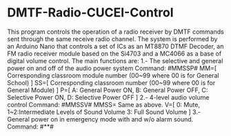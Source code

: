 # DMTF-Radio-CUCEI-Control
This program controls the operation of a radio receiver by DMTF commands sent through the same receive radio channel.
The system is performed by an Arduino Nano that controls a set of ICs as an MT8870 DTMF Decoder, an FM radio receiver module based on the Si4703 and a MC4066 as a base of digital volume control.
The main functions are:
  1.- The selective and general power on and off of the audio power system
        Command: #MMSSP#
            MM=[ Corresponding classroom module number (00~99 where 00 is for General School) ]
            SS=[ Corresponding classroom number (00~99 where 00 is for General Module) ]
            P=[ A: General Power ON, B: General Power OFF, C: Selective Power ON, D: Selective Power OFF ]
  2.- 4-level audio volume control
        Command: #MMSSV#
            MMSS= Same as above.
            V=[ 0: Mute, 1~2:Intermediate Levels of Sound Volume 3: Full Sound Volume ]
  3.- General power on in emergency mode with and w/o alarm sound.
            Command: #**#
